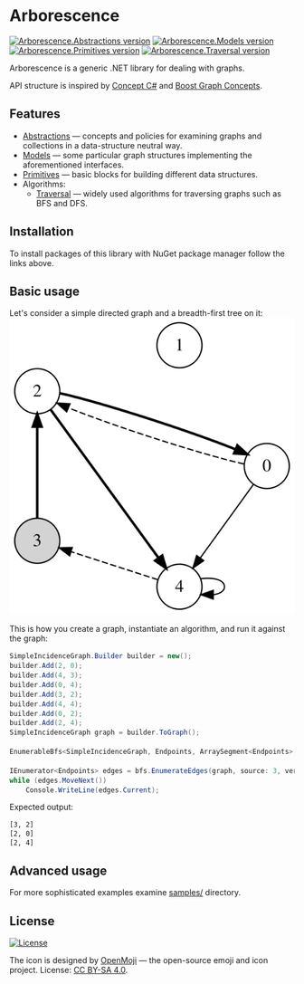 # Arborescence

[![Arborescence.Abstractions version](https://img.shields.io/nuget/v/Arborescence.Abstractions.svg?label=Abstractions&logo=nuget)](https://www.nuget.org/packages/Arborescence.Abstractions/)
[![Arborescence.Models version](https://img.shields.io/nuget/v/Arborescence.Models.svg?label=Models&logo=nuget)](https://www.nuget.org/packages/Arborescence.Models/)
[![Arborescence.Primitives version](https://img.shields.io/nuget/v/Arborescence.Primitives.svg?label=Primitives&logo=nuget)](https://www.nuget.org/packages/Arborescence.Primitives/)
[![Arborescence.Traversal version](https://img.shields.io/nuget/v/Arborescence.Traversal.svg?label=Traversal&logo=nuget)](https://www.nuget.org/packages/Arborescence.Traversal/)

Arborescence is a generic .NET library for dealing with graphs.

API structure is inspired by [Concept C#] and [Boost Graph Concepts].

## Features

* [Abstractions] — concepts and policies for examining graphs and collections in a data-structure neutral way.
* [Models] — some particular graph structures implementing the aforementioned interfaces.
* [Primitives] — basic blocks for building different data structures.
* Algorithms:
    * [Traversal] — widely used algorithms for traversing graphs such as BFS and DFS.

## Installation

To install packages of this library with NuGet package manager follow the links above.

## Basic usage

Let's consider a simple directed graph and a breadth-first tree on it:  
![](/assets/example.svg)

This is how you create a graph, instantiate an algorithm, and run it against the graph:
```cs
SimpleIncidenceGraph.Builder builder = new();
builder.Add(2, 0);
builder.Add(4, 3);
builder.Add(0, 4);
builder.Add(3, 2);
builder.Add(4, 4);
builder.Add(0, 2);
builder.Add(2, 4);
SimpleIncidenceGraph graph = builder.ToGraph();

EnumerableBfs<SimpleIncidenceGraph, Endpoints, ArraySegment<Endpoints>.Enumerator> bfs;

IEnumerator<Endpoints> edges = bfs.EnumerateEdges(graph, source: 3, vertexCount: graph.VertexCount);
while (edges.MoveNext())
    Console.WriteLine(edges.Current);
```

Expected output:
```
[3, 2]
[2, 0]
[2, 4]
```

## Advanced usage

For more sophisticated examples examine [samples/](samples) directory.

## License

[![License](https://img.shields.io/github/license/qbit86/arborescence)](LICENSE.txt)

The icon is designed by [OpenMoji](https://openmoji.org) — the open-source emoji and icon project.
License: [CC BY-SA 4.0](https://creativecommons.org/licenses/by-sa/4.0/).

[Abstractions]: https://www.nuget.org/packages/Arborescence.Abstractions/
[Boost Graph Concepts]: https://www.boost.org/doc/libs/1_75_0/libs/graph/doc/graph_concepts.html
[Concept C#]: https://github.com/MattWindsor91/roslyn/blob/master/concepts/docs/csconcepts.md
[Models]: https://www.nuget.org/packages/Arborescence.Models/
[Primitives]: https://www.nuget.org/packages/Arborescence.Primitives/
[Traversal]: https://www.nuget.org/packages/Arborescence.Traversal/
